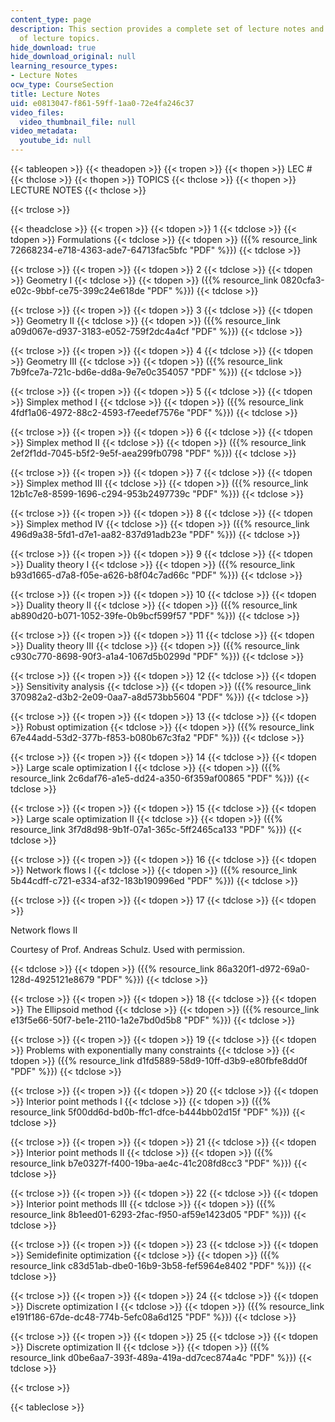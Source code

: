 ```yaml
---
content_type: page
description: This section provides a complete set of lecture notes and the schedule
  of lecture topics.
hide_download: true
hide_download_original: null
learning_resource_types:
- Lecture Notes
ocw_type: CourseSection
title: Lecture Notes
uid: e0813047-f861-59ff-1aa0-72e4fa246c37
video_files:
  video_thumbnail_file: null
video_metadata:
  youtube_id: null
---
```


{{< tableopen >}}
{{< theadopen >}}
{{< tropen >}}
{{< thopen >}}
LEC #
{{< thclose >}}
{{< thopen >}}
TOPICS
{{< thclose >}}
{{< thopen >}}
LECTURE NOTES
{{< thclose >}}

{{< trclose >}}

{{< theadclose >}}
{{< tropen >}}
{{< tdopen >}}
1
{{< tdclose >}}
{{< tdopen >}}
Formulations
{{< tdclose >}}
{{< tdopen >}}
({{% resource_link 72668234-e718-4363-ade7-64713fac5bfc "PDF" %}})
{{< tdclose >}}

{{< trclose >}}
{{< tropen >}}
{{< tdopen >}}
2
{{< tdclose >}}
{{< tdopen >}}
Geometry I
{{< tdclose >}}
{{< tdopen >}}
({{% resource_link 0820cfa3-e02c-9bbf-ce75-399c24e618de "PDF" %}})
{{< tdclose >}}

{{< trclose >}}
{{< tropen >}}
{{< tdopen >}}
3
{{< tdclose >}}
{{< tdopen >}}
Geometry II
{{< tdclose >}}
{{< tdopen >}}
({{% resource_link a09d067e-d937-3183-e052-759f2dc4a4cf "PDF" %}})
{{< tdclose >}}

{{< trclose >}}
{{< tropen >}}
{{< tdopen >}}
4
{{< tdclose >}}
{{< tdopen >}}
Geometry III
{{< tdclose >}}
{{< tdopen >}}
({{% resource_link 7b9fce7a-721c-bd6e-dd8a-9e7e0c354057 "PDF" %}})
{{< tdclose >}}

{{< trclose >}}
{{< tropen >}}
{{< tdopen >}}
5
{{< tdclose >}}
{{< tdopen >}}
Simplex method I
{{< tdclose >}}
{{< tdopen >}}
({{% resource_link 4fdf1a06-4972-88c2-4593-f7eedef7576e "PDF" %}})
{{< tdclose >}}

{{< trclose >}}
{{< tropen >}}
{{< tdopen >}}
6
{{< tdclose >}}
{{< tdopen >}}
Simplex method II
{{< tdclose >}}
{{< tdopen >}}
({{% resource_link 2ef2f1dd-7045-b5f2-9e5f-aea299fb0798 "PDF" %}})
{{< tdclose >}}

{{< trclose >}}
{{< tropen >}}
{{< tdopen >}}
7
{{< tdclose >}}
{{< tdopen >}}
Simplex method III
{{< tdclose >}}
{{< tdopen >}}
({{% resource_link 12b1c7e8-8599-1696-c294-953b2497739c "PDF" %}})
{{< tdclose >}}

{{< trclose >}}
{{< tropen >}}
{{< tdopen >}}
8
{{< tdclose >}}
{{< tdopen >}}
Simplex method IV
{{< tdclose >}}
{{< tdopen >}}
({{% resource_link 496d9a38-5fd1-d7e1-aa82-837d91adb23e "PDF" %}})
{{< tdclose >}}

{{< trclose >}}
{{< tropen >}}
{{< tdopen >}}
9
{{< tdclose >}}
{{< tdopen >}}
Duality theory I
{{< tdclose >}}
{{< tdopen >}}
({{% resource_link b93d1665-d7a8-f05e-a626-b8f04c7ad66c "PDF" %}})
{{< tdclose >}}

{{< trclose >}}
{{< tropen >}}
{{< tdopen >}}
10
{{< tdclose >}}
{{< tdopen >}}
Duality theory II
{{< tdclose >}}
{{< tdopen >}}
({{% resource_link ab890d20-b071-1052-39fe-0b9bcf599f57 "PDF" %}})
{{< tdclose >}}

{{< trclose >}}
{{< tropen >}}
{{< tdopen >}}
11
{{< tdclose >}}
{{< tdopen >}}
Duality theory III
{{< tdclose >}}
{{< tdopen >}}
({{% resource_link c930c770-8698-90f3-a1a4-1067d5b0299d "PDF" %}})
{{< tdclose >}}

{{< trclose >}}
{{< tropen >}}
{{< tdopen >}}
12
{{< tdclose >}}
{{< tdopen >}}
Sensitivity analysis
{{< tdclose >}}
{{< tdopen >}}
({{% resource_link 370982a2-d3b2-2e09-0aa7-a8d573bb5604 "PDF" %}})
{{< tdclose >}}

{{< trclose >}}
{{< tropen >}}
{{< tdopen >}}
13
{{< tdclose >}}
{{< tdopen >}}
Robust optimization
{{< tdclose >}}
{{< tdopen >}}
({{% resource_link 67e44add-53d2-377b-f853-b080b67c3fa2 "PDF" %}})
{{< tdclose >}}

{{< trclose >}}
{{< tropen >}}
{{< tdopen >}}
14
{{< tdclose >}}
{{< tdopen >}}
Large scale optimization I
{{< tdclose >}}
{{< tdopen >}}
({{% resource_link 2c6daf76-a1e5-dd24-a350-6f359af00865 "PDF" %}})
{{< tdclose >}}

{{< trclose >}}
{{< tropen >}}
{{< tdopen >}}
15
{{< tdclose >}}
{{< tdopen >}}
Large scale optimization II
{{< tdclose >}}
{{< tdopen >}}
({{% resource_link 3f7d8d98-9b1f-07a1-365c-5ff2465ca133 "PDF" %}})
{{< tdclose >}}

{{< trclose >}}
{{< tropen >}}
{{< tdopen >}}
16
{{< tdclose >}}
{{< tdopen >}}
Network flows I
{{< tdclose >}}
{{< tdopen >}}
({{% resource_link 5b44cdff-c721-e334-af32-183b190996ed "PDF" %}})
{{< tdclose >}}

{{< trclose >}}
{{< tropen >}}
{{< tdopen >}}
17
{{< tdclose >}}
{{< tdopen >}}


Network flows II

Courtesy of Prof. Andreas Schulz. Used with permission.


{{< tdclose >}}
{{< tdopen >}}
({{% resource_link 86a320f1-d972-69a0-128d-4925121e8679 "PDF" %}})
{{< tdclose >}}

{{< trclose >}}
{{< tropen >}}
{{< tdopen >}}
18
{{< tdclose >}}
{{< tdopen >}}
The Ellipsoid method
{{< tdclose >}}
{{< tdopen >}}
({{% resource_link e13f5e66-50f7-be1e-2110-1a2e7bd0d5b8 "PDF" %}})
{{< tdclose >}}

{{< trclose >}}
{{< tropen >}}
{{< tdopen >}}
19
{{< tdclose >}}
{{< tdopen >}}
Problems with exponentially many constraints
{{< tdclose >}}
{{< tdopen >}}
({{% resource_link d1fd5889-58d9-10ff-d3b9-e80fbfe8dd0f "PDF" %}})
{{< tdclose >}}

{{< trclose >}}
{{< tropen >}}
{{< tdopen >}}
20
{{< tdclose >}}
{{< tdopen >}}
Interior point methods I
{{< tdclose >}}
{{< tdopen >}}
({{% resource_link 5f00dd6d-bd0b-ffc1-dfce-b444bb02d15f "PDF" %}})
{{< tdclose >}}

{{< trclose >}}
{{< tropen >}}
{{< tdopen >}}
21
{{< tdclose >}}
{{< tdopen >}}
Interior point methods II
{{< tdclose >}}
{{< tdopen >}}
({{% resource_link b7e0327f-f400-19ba-ae4c-41c208fd8cc3 "PDF" %}})
{{< tdclose >}}

{{< trclose >}}
{{< tropen >}}
{{< tdopen >}}
22
{{< tdclose >}}
{{< tdopen >}}
Interior point methods III
{{< tdclose >}}
{{< tdopen >}}
({{% resource_link 8b1eed01-6293-2fac-f950-af59e1423d05 "PDF" %}})
{{< tdclose >}}

{{< trclose >}}
{{< tropen >}}
{{< tdopen >}}
23
{{< tdclose >}}
{{< tdopen >}}
Semidefinite optimization
{{< tdclose >}}
{{< tdopen >}}
({{% resource_link c83d51ab-dbe0-16b9-3b58-fef5964e8402 "PDF" %}})
{{< tdclose >}}

{{< trclose >}}
{{< tropen >}}
{{< tdopen >}}
24
{{< tdclose >}}
{{< tdopen >}}
Discrete optimization I
{{< tdclose >}}
{{< tdopen >}}
({{% resource_link e191f186-67de-dc48-774b-5efc08a6d125 "PDF" %}})
{{< tdclose >}}

{{< trclose >}}
{{< tropen >}}
{{< tdopen >}}
25
{{< tdclose >}}
{{< tdopen >}}
Discrete optimization II
{{< tdclose >}}
{{< tdopen >}}
({{% resource_link d0be6aa7-393f-489a-419a-dd7cec874a4c "PDF" %}})
{{< tdclose >}}

{{< trclose >}}

{{< tableclose >}}